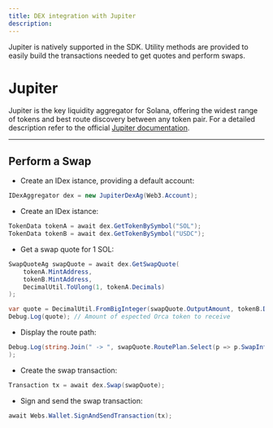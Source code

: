 ```yaml
---
title: DEX integration with Jupiter
description:
---
```


Jupiter is natively supported in the SDK. Utility methods are provided to easily build the transactions needed to get quotes and perform swaps.

# Jupiter

Jupiter is the key liquidity aggregator for Solana, offering the widest range of tokens and best route discovery between any token pair. For a detailed description refer to the official [Jupiter documentation](https://station.jup.ag/).


---


## Perform a Swap

- Create an IDex istance, providing a default account:

```csharp
IDexAggregator dex = new JupiterDexAg(Web3.Account);
```

- Create an IDex istance:

```csharp
TokenData tokenA = await dex.GetTokenBySymbol("SOL");
TokenData tokenB = await dex.GetTokenBySymbol("USDC");
```


- Get a swap quote for 1 SOL:

```csharp
SwapQuoteAg swapQuote = await dex.GetSwapQuote(
    tokenA.MintAddress,
    tokenB.MintAddress,
    DecimalUtil.ToUlong(1, tokenA.Decimals)
);
```

```csharp
var quote = DecimalUtil.FromBigInteger(swapQuote.OutputAmount, tokenB.Decimals);
Debug.Log(quote); // Amount of espected Orca token to receive
```

- Display the route path:

```csharp
Debug.Log(string.Join(" -> ", swapQuote.RoutePlan.Select(p => p.SwapInfo.Label))); // Lifinity V2 -> Whirlpool
);
```

- Create the swap transaction:

```csharp
Transaction tx = await dex.Swap(swapQuote);
```

- Sign and send the swap transaction:

```csharp
await Webs.Wallet.SignAndSendTransaction(tx);
```
